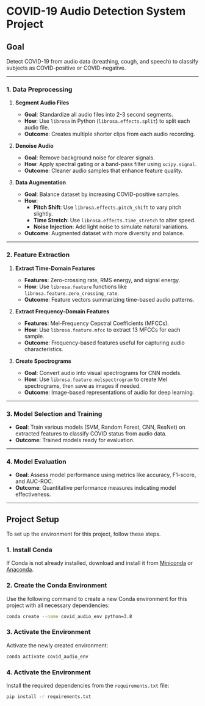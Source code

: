 # COVID-19 Audio Detection System Project

## Goal
Detect COVID-19 from audio data (breathing, cough, and speech) to classify subjects as COVID-positive or COVID-negative.

---

### 1. Data Preprocessing

1. **Segment Audio Files**
   - **Goal**: Standardize all audio files into 2-3 second segments.
   - **How**: Use `librosa` in Python (`librosa.effects.split`) to split each audio file.
   - **Outcome**: Creates multiple shorter clips from each audio recording.

2. **Denoise Audio**
   - **Goal**: Remove background noise for clearer signals.
   - **How**: Apply spectral gating or a band-pass filter using `scipy.signal`.
   - **Outcome**: Cleaner audio samples that enhance feature quality.

3. **Data Augmentation**
   - **Goal**: Balance dataset by increasing COVID-positive samples.
   - **How**:
     - **Pitch Shift**: Use `librosa.effects.pitch_shift` to vary pitch slightly.
     - **Time Stretch**: Use `librosa.effects.time_stretch` to alter speed.
     - **Noise Injection**: Add light noise to simulate natural variations.
   - **Outcome**: Augmented dataset with more diversity and balance.

---

### 2. Feature Extraction

1. **Extract Time-Domain Features**
   - **Features**: Zero-crossing rate, RMS energy, and signal energy.
   - **How**: Use `librosa.feature` functions like `librosa.feature.zero_crossing_rate`.
   - **Outcome**: Feature vectors summarizing time-based audio patterns.

2. **Extract Frequency-Domain Features**
   - **Features**: Mel-Frequency Cepstral Coefficients (MFCCs).
   - **How**: Use `librosa.feature.mfcc` to extract 13 MFCCs for each sample.
   - **Outcome**: Frequency-based features useful for capturing audio characteristics.

3. **Create Spectrograms**
   - **Goal**: Convert audio into visual spectrograms for CNN models.
   - **How**: Use `librosa.feature.melspectrogram` to create Mel spectrograms, then save as images if needed.
   - **Outcome**: Image-based representations of audio for deep learning.

---

### 3. Model Selection and Training

- **Goal**: Train various models (SVM, Random Forest, CNN, ResNet) on extracted features to classify COVID status from audio data.
- **Outcome**: Trained models ready for evaluation.

---

### 4. Model Evaluation

- **Goal**: Assess model performance using metrics like accuracy, F1-score, and AUC-ROC.
- **Outcome**: Quantitative performance measures indicating model effectiveness.

---

## Project Setup

To set up the environment for this project, follow these steps.

### 1. Install Conda

If Conda is not already installed, download and install it from [Miniconda](https://docs.conda.io/en/latest/miniconda.html) or [Anaconda](https://www.anaconda.com/products/distribution).

### 2. Create the Conda Environment

Use the following command to create a new Conda environment for this project with all necessary dependencies:

```bash
conda create --name covid_audio_env python=3.8
```

### 3. Activate the Environment

Activate the newly created environment:

```bash
conda activate covid_audio_env
```

### 4. Activate the Environment

Install the required dependencies from the `requirements.txt` file:

```bash
pip install -r requirements.txt
```
